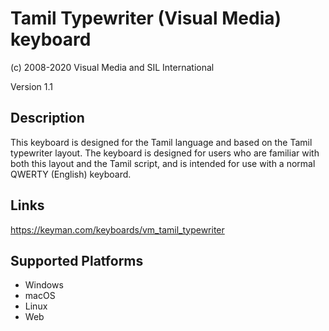 Tamil Typewriter (Visual Media) keyboard
==============

(c) 2008-2020 Visual Media and SIL International

Version 1.1

Description
-----------

This keyboard is designed for the Tamil language and based on the Tamil typewriter layout. 
The keyboard is designed for users who are familiar with both this layout and the Tamil script, 
and is intended for use with a normal QWERTY (English) keyboard. 

Links
-----
https://keyman.com/keyboards/vm_tamil_typewriter

Supported Platforms
-------------------
 * Windows
 * macOS
 * Linux
 * Web

